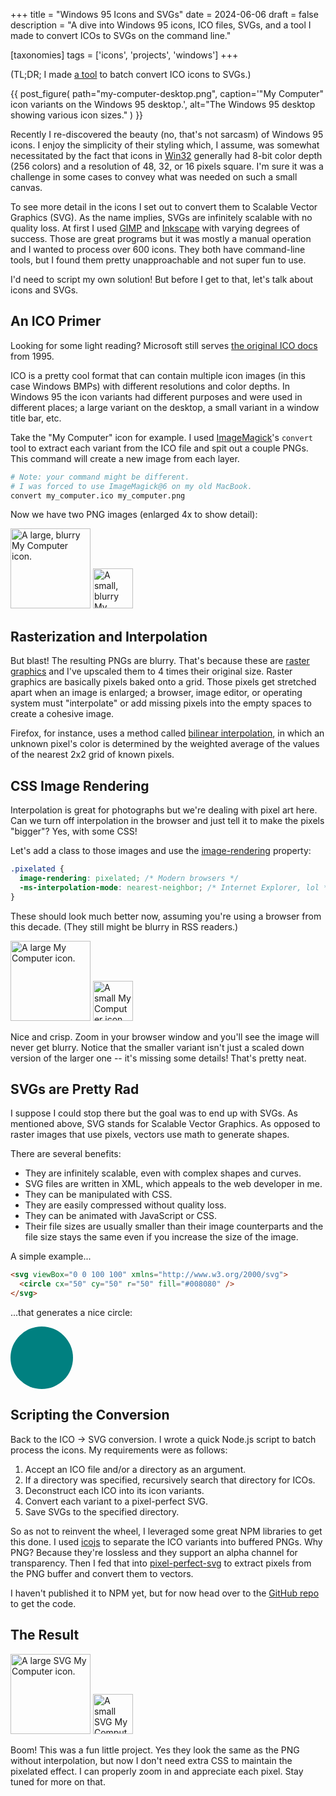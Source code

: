 +++
title = "Windows 95 Icons and SVGs"
date = 2024-06-06
draft = false
description = "A dive into Windows 95 icons, ICO files, SVGs, and a tool I made to convert ICOs to SVGs on the command line."

[taxonomies]
tags = ['icons', 'projects', 'windows']
+++

<!-- markdownlint-disable MD033-->

(TL;DR; I made [a tool](https://github.com/jessefalzone/ico-to-svg) to batch
convert ICO icons to SVGs.)

{{ post_figure(
  path="my-computer-desktop.png",
  caption='"My Computer" icon variants on the Windows 95 desktop.',
  alt="The Windows 95 desktop showing various icon sizes."
) }}

Recently I re-discovered the beauty (no, that's not sarcasm) of Windows 95
icons. I enjoy the simplicity of their styling which, I assume, was somewhat
necessitated by the fact that icons in
[Win32](https://en.wikipedia.org/wiki/Windows_API#Major_versions) generally had
8-bit color depth (256 colors) and a resolution of 48, 32, or 16 pixels square.
I'm sure it was a challenge in some cases to convey what was needed on such a
small canvas.

To see more detail in the icons I set out to convert them to Scalable Vector
Graphics (SVG). As the name implies, SVGs are infinitely scalable with no
quality loss. At first I used [GIMP](https://www.gimp.org/) and
[Inkscape](https://inkscape.org/) with varying degrees of success. Those are
great programs but it was mostly a manual operation and I wanted to process over
600 icons. They both have command-line tools, but I found them pretty
unapproachable and not super fun to use.

I'd need to script my own solution! But before I get to that, let's talk about
icons and SVGs.

## An ICO Primer

Looking for some light reading? Microsoft still serves
[the original ICO docs](<https://learn.microsoft.com/en-us/previous-versions/ms997538(v=msdn.10)#whats-in-an-icon>)
from 1995.

ICO is a pretty cool format that can contain multiple icon images (in this case
Windows BMPs) with different resolutions and color depths. In Windows 95 the
icon variants had different purposes and were used in different places; a large
variant on the desktop, a small variant in a window title bar, etc.

Take the "My Computer" icon for example. I used
[ImageMagick](https://imagemagick.org/script/convert.php)'s `convert` tool to
extract each variant from the ICO file and spit out a couple PNGs. This command
will create a new image from each layer.

```bash
# Note: your command might be different.
# I was forced to use ImageMagick@6 on my old MacBook.
convert my_computer.ico my_computer.png
```

Now we have two PNG images (enlarged 4x to show detail):

<img src="/static_images/my-computer-0.png" width="128" height="128" alt="A
large, blurry My Computer icon." loading="lazy"> <img
src="/static_images/my-computer-1.png" width="64" height="64" alt="A small,
blurry My Computer icon." loading="lazy">

## Rasterization and Interpolation

But blast! The resulting PNGs are blurry. That's because these are
[raster graphics](https://en.wikipedia.org/wiki/Raster_graphics) and I've
upscaled them to 4 times their original size. Raster graphics are basically
pixels baked onto a grid. Those pixels get stretched apart when an image is
enlarged; a browser, image editor, or operating system must "interpolate" or add
missing pixels into the empty spaces to create a cohesive image.

Firefox, for instance, uses a method called
[bilinear interpolation](https://en.wikipedia.org/wiki/Bilinear_interpolation),
in which an unknown pixel's color is determined by the weighted average of the
values of the nearest 2x2 grid of known pixels.

## CSS Image Rendering

Interpolation is great for photographs but we're dealing with pixel art here.
Can we turn off interpolation in the browser and just tell it to make the pixels
"bigger"? Yes, with some CSS!

Let's add a class to those images and use the
[image-rendering](https://developer.mozilla.org/en-US/docs/Web/CSS/image-rendering)
property:

```css
.pixelated {
  image-rendering: pixelated; /* Modern browsers */
  -ms-interpolation-mode: nearest-neighbor; /* Internet Explorer, lol */
}
```

These should look much better now, assuming you're using a browser from this
decade. (They still might be blurry in RSS readers.)

<img src="/static_images/my-computer-0.png"
style="image-rendering:pixelated;-ms-interpolation-mode:nearest-neighbor;"
width="128" height="128" alt="A large My Computer icon." loading="lazy"> <img
src="/static_images/my-computer-1.png"
style="image-rendering:pixelated;-ms-interpolation-mode:nearest-neighbor;"
width="64" height="64" alt="A small My Computer icon." loading="lazy">

Nice and crisp. Zoom in your browser window and you'll see the image will never
get blurry. Notice that the smaller variant isn't just a scaled down version of
the larger one -- it's missing some details! That's pretty neat.

## SVGs are Pretty Rad

I suppose I could stop there but the goal was to end up with SVGs. As mentioned
above, SVG stands for Scalable Vector Graphics. As opposed to raster images that
use pixels, vectors use math to generate shapes.

There are several benefits:

- They are infinitely scalable, even with complex shapes and curves.
- SVG files are written in XML, which appeals to the web developer in me.
- They can be manipulated with CSS.
- They are easily compressed without quality loss.
- They can be animated with JavaScript or CSS.
- Their file sizes are usually smaller than their image counterparts and the
  file size stays the same even if you increase the size of the image.

A simple example...

```html
<svg viewBox="0 0 100 100" xmlns="http://www.w3.org/2000/svg">
  <circle cx="50" cy="50" r="50" fill="#008080" />
</svg>
```

...that generates a nice circle:

<svg width="100" height="100" viewBox="0 0 100 100" xmlns="http://www.w3.org/2000/svg">
  <circle cx="50" cy="50" r="50" fill="#008080" />
</svg>

## Scripting the Conversion

Back to the ICO -> SVG conversion. I wrote a quick Node.js script to batch
process the icons. My requirements were as follows:

1. Accept an ICO file and/or a directory as an argument.
1. If a directory was specified, recursively search that directory for ICOs.
1. Deconstruct each ICO into its icon variants.
1. Convert each variant to a pixel-perfect SVG.
1. Save SVGs to the specified directory.

So as not to reinvent the wheel, I leveraged some great NPM libraries to get
this done. I used [icojs](https://www.npmjs.com/package/icojs) to separate the
ICO variants into buffered PNGs. Why PNG? Because they're lossless and they
support an alpha channel for transparency. Then I fed that into
[pixel-perfect-svg](https://www.npmjs.com/package/pixel-perfect-svg) to extract
pixels from the PNG buffer and convert them to vectors.

I haven't published it to NPM yet, but for now head over to the
[GitHub repo](https://github.com/jessefalzone/ico-to-svg) to get the code.

## The Result

<img src="/static_images/my-computer-0.svg" width="128" height="128" alt="A
large SVG My Computer icon." loading="lazy"> <img
src="/static_images/my-computer-1.svg" width="64" height="64" alt="A small SVG
My Computer icon." loading="lazy">

Boom! This was a fun little project. Yes they look the same as the PNG without
interpolation, but now I don't need extra CSS to maintain the pixelated effect.
I can properly zoom in and appreciate each pixel. Stay tuned for more on that.
